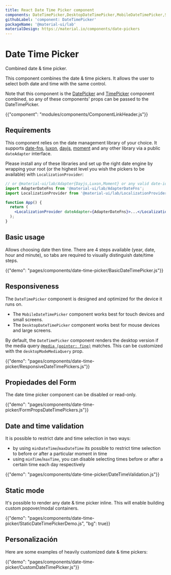 ```yaml
---
title: React Date Time Picker component
components: DateTimePicker,DesktopDateTimePicker,MobileDateTimePicker,StaticDateTimePicker
githubLabel: 'component: DateTimePicker'
packageName: '@material-ui/lab'
materialDesign: https://material.io/components/date-pickers
---
```


# Date Time Picker

<p class="description">Combined date & time picker.</p>

This component combines the date & time pickers. It allows the user to select both date and time with the same control.

Note that this component is the [DatePicker](/components/date-picker/) and [TimePicker](/components/time-picker/) component combined, so any of these components' props can be passed to the DateTimePicker.

{{"component": "modules/components/ComponentLinkHeader.js"}}

## Requirements

This component relies on the date management library of your choice. It supports [date-fns](https://date-fns.org/), [luxon](https://moment.github.io/luxon/), [dayjs](https://github.com/iamkun/dayjs), [moment](https://momentjs.com/) and any other library via a public `dateAdapter` interface.

Please install any of these libraries and set up the right date engine by wrapping your root (or the highest level you wish the pickers to be available) with `LocalizationProvider`:

```jsx
// or @material-ui/lab/Adapter{Dayjs,Luxon,Moment} or any valid date-io adapter
import AdapterDateFns from '@material-ui/lab/AdapterDateFns';
import LocalizationProvider from '@material-ui/lab/LocalizationProvider';

function App() {
  return (
    <LocalizationProvider dateAdapter={AdapterDateFns}>...</LocalizationProvider>
  );
}
```

## Basic usage

Allows choosing date then time. There are 4 steps available (year, date, hour and minute), so tabs are required to visually distinguish date/time steps.

{{"demo": "pages/components/date-time-picker/BasicDateTimePicker.js"}}

## Responsiveness

The `DateTimePicker` component is designed and optimized for the device it runs on.

- The `MobileDateTimePicker` component works best for touch devices and small screens.
- The `DesktopDateTimePicker` component works best for mouse devices and large screens.

By default, the `DateTimePicker` component renders the desktop version if the media query [`@media (pointer: fine)`](https://developer.mozilla.org/en-US/docs/Web/CSS/@media/pointer) matches. This can be customized with the `desktopModeMediaQuery` prop.

{{"demo": "pages/components/date-time-picker/ResponsiveDateTimePickers.js"}}

## Propiedades del Form

The date time picker component can be disabled or read-only.

{{"demo": "pages/components/date-time-picker/FormPropsDateTimePickers.js"}}

## Date and time validation

It is possible to restrict date and time selection in two ways:

- by using `minDateTime`/`maxDateTime` its possible to restrict time selection to before or after a particular moment in time
- using `minTime`/`maxTime`, you can disable selecting times before or after a certain time each day respectively

{{"demo": "pages/components/date-time-picker/DateTimeValidation.js"}}

## Static mode

It's possible to render any date & time picker inline. This will enable building custom popover/modal containers.

{{"demo": "pages/components/date-time-picker/StaticDateTimePickerDemo.js", "bg": true}}

## Personalización

Here are some examples of heavily customized date & time pickers:

{{"demo": "pages/components/date-time-picker/CustomDateTimePicker.js"}}
